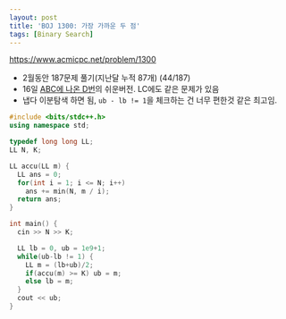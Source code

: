 ```yaml
---
layout: post
title: 'BOJ 1300: 가장 가까운 두 점'
tags: [Binary Search]
---
```


<https://www.acmicpc.net/problem/1300>

- 2월동안 187문제 풀기(지난달 누적 87개) (44/187)
- 16일 [ABC에 나온 D번](http://doocong.com/problem-db/2020/02/2-ABC-155-D/)의 쉬운버전. LC에도 같은 문제가 있음
- 냅다 이분탐색 하면 됨, `ub - lb != 1`을 체크하는 건 너무 편한것 같은 최고임.

```c++
#include <bits/stdc++.h>
using namespace std;

typedef long long LL;
LL N, K;

LL accu(LL m) {
  LL ans = 0;
  for(int i = 1; i <= N; i++)
    ans += min(N, m / i);
  return ans;
}

int main() {
  cin >> N >> K;

  LL lb = 0, ub = 1e9+1;
  while(ub-lb != 1) {
    LL m = (lb+ub)/2;
    if(accu(m) >= K) ub = m;
    else lb = m;
  }
  cout << ub;
}
```